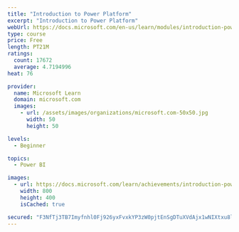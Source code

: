 ```yaml
---
title: "Introduction to Power Platform"
excerpt: "Introduction to Power Platform"
webUrl: https://docs.microsoft.com/en-us/learn/modules/introduction-power-platform/
type: course
price: Free
length: PT21M
ratings:
  count: 17672
  average: 4.7194996
heat: 76

provider:
  name: Microsoft Learn
  domain: microsoft.com
  images:
    - url: /assets/images/organizations/microsoft.com-50x50.jpg
      width: 50
      height: 50

levels:
  - Beginner

topics:
  - Power BI

images:
  - url: https://docs.microsoft.com/learn/achievements/introduction-power-platform-social.png
    width: 800
    height: 400
    isCached: true

secured: "F3NfTj3TB7Imyfnhl0Fj926yxFvxkYP3zW0pjtEnSgDTuXVdAjx1wNIXtxu8liXvuB5NqD+toA93o+02GeXF+5EhU8apnEntgnJtz3Zvq9TIta08IW6ZHkFymrEG/d3YwSOm/hGcuU9ZTagxTGZUE32Dzqdm2WMoPL54B1ZyYd6fpTsWPt5UX5OEvamYofs+5CvAc1nXUEwDBTrEx/dOdZMe7SCv7QqHO/i6rFmlq+05jttWqeMBnS78TelTs23+yx7g/5aVS+9bVxADHO+bz+X8U/k440C90aVh2p5xIuf9aaocL/fJuDnuTkP0nVYFSKut4GkErU+w2BbGWZD9bU5BO+si0JLei/tJSwdmklhZVNFylQM1Qver+Ye5SS9dKNs7N+qHXcXNy5I15bm/cWC8s/n2KVFuCB9hUlP2CLIorQI1wapjc6NY4QgZ89vs;BRFqYWcLHq1qBnAGvtrdIQ=="
---
```


